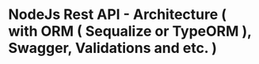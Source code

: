 # NodeJs Rest API - Architecture ( with ORM ( Sequalize or TypeORM ), Swagger, Validations and etc. )  
